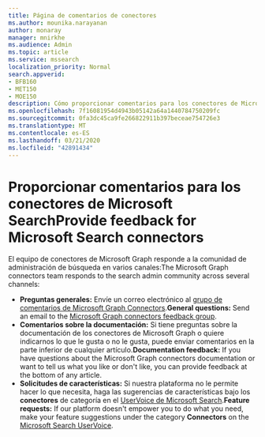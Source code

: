 ```yaml
---
title: Página de comentarios de conectores
ms.author: mounika.narayanan
author: monaray
manager: mnirkhe
ms.audience: Admin
ms.topic: article
ms.service: mssearch
localization_priority: Normal
search.appverid:
- BFB160
- MET150
- MOE150
description: Cómo proporcionar comentarios para los conectores de Microsoft Search
ms.openlocfilehash: 7f16081954d4943b05142a64a1440784750209fc
ms.sourcegitcommit: 0fa3dc45ca9fe266822911b397beceae754726e3
ms.translationtype: MT
ms.contentlocale: es-ES
ms.lasthandoff: 03/21/2020
ms.locfileid: "42891434"
---
```

# <a name="provide-feedback-for-microsoft-search-connectors"></a><span data-ttu-id="e735e-103">Proporcionar comentarios para los conectores de Microsoft Search</span><span class="sxs-lookup"><span data-stu-id="e735e-103">Provide feedback for Microsoft Search connectors</span></span>

<span data-ttu-id="e735e-104">El equipo de conectores de Microsoft Graph responde a la comunidad de administración de búsqueda en varios canales:</span><span class="sxs-lookup"><span data-stu-id="e735e-104">The Microsoft Graph connectors team responds to the search admin community across several channels:</span></span>

* <span data-ttu-id="e735e-105">**Preguntas generales:** Envíe un correo electrónico al [grupo de comentarios de Microsoft Graph Connectors](mailto:MicrosoftGraphConnectorsFeedback@service.microsoft.com).</span><span class="sxs-lookup"><span data-stu-id="e735e-105">**General questions:** Send an email to the [Microsoft Graph connectors feedback group](mailto:MicrosoftGraphConnectorsFeedback@service.microsoft.com).</span></span>
* <span data-ttu-id="e735e-106">**Comentarios sobre la documentación:** Si tiene preguntas sobre la documentación de los conectores de Microsoft Graph o quiere indicarnos lo que le gusta o no le gusta, puede enviar comentarios en la parte inferior de cualquier artículo.</span><span class="sxs-lookup"><span data-stu-id="e735e-106">**Documentation feedback:** If you have questions about the Microsoft Graph connectors documentation or want to tell us what you like or don't like, you can provide feedback at the bottom of any article.</span></span> 
* <span data-ttu-id="e735e-107">**Solicitudes de características:** Si nuestra plataforma no le permite hacer lo que necesita, haga las sugerencias de características bajo los **conectores** de categoría en el <a href="https://microsoftsearch.uservoice.com/forums/926998-connectors" target="_blank" data-linktype="external">UserVoice de Microsoft Search</a>.</span><span class="sxs-lookup"><span data-stu-id="e735e-107">**Feature requests:** If our platform doesn't empower you to do what you need, make your feature suggestions under the category **Connectors** on the <a href="https://microsoftsearch.uservoice.com/forums/926998-connectors" target="_blank" data-linktype="external">Microsoft Search UserVoice</a>.</span></span>


